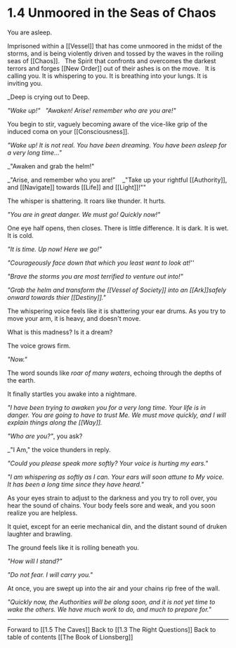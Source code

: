 # 1.4 Unmoored in the Seas of Chaos
You are asleep.

Imprisoned within a [[Vessel]] that has come unmoored in the midst of the storms, and is being violently driven and tossed by the waves in the roiling seas of [[Chaos]]. 
 
The Spirit that confronts and overcomes the darkest terrors and forges [[New Order]] out of their ashes is on the move. 
 
It is calling you. It is whispering to you. It is breathing into your lungs. It is inviting you. 

_Deep is crying out to Deep. 

_"Wake up!"_
 
_"Awaken! Arise! remember who are you are!"_

You begin to stir, vaguely becoming aware of the vice-like grip of the induced coma on your [[Consciousness]].

_"Wake up! It is not real. You have been dreaming. You have been asleep for a very long time..."_

_"Awaken and grab the helm!" 

_"Arise, and remember who you are!"
  
_"Take up your rightful [[Authority]], and [[Navigate]] towards [[Life]] and [[Light]]!"" 

The whisper is shattering. It roars like thunder. It hurts. 

_"You are in great danger. We must go! Quickly now!"_

One eye half opens, then closes. There is little difference. It is dark. It is wet. It is cold. 

_"It is time. Up now! Here we go!"_

_"Courageously face down that which you least want to look at!''_

_"Brave the storms you are most terrified to venture out into!"_

_"Grab the helm and transform the [[Vessel of Society]] into an [[Ark]]safely onward towards thier [[Destiny]]."_

The whispering voice feels like it is shattering your ear drums. As you try to move your arm, it is heavy, and doesn't move. 

What is this madness? Is it a dream? 

The voice grows firm. 

_"Now."_

The word sounds like _roar of many waters_, echoing through the depths of the earth. 

It finally startles you awake into a nightmare. 

_"I have been trying to awaken you for a very long time. Your life is in danger. You are going to have to trust Me. We must move quickly, and I will explain things along the [[Way]]._

_"Who are you?"_, you ask? 

_"I Am," the voice thunders in reply.

_"Could you please speak more softly? Your voice is hurting my ears."_

_"I am whispering as softly as I can. Your ears will soon attune to My voice. It has been a long time since they have heard."_

As your eyes strain to adjust to the darkness and you try to roll over, you hear the sound of chains. Your body feels sore and weak, and you soon realize you are helpless. 

It quiet, except for an eerie mechanical din, and the distant sound of druken laughter and brawling. 

The ground feels like it is rolling beneath you. 

_"How will I stand?"_

_"Do not fear. I will carry you."_

At once, you are swept up into the air and your chains rip free of the wall.

_"Quickly now, the Authorities will be along soon, and it is not yet time to wake the others. We have much work to do, and much to prepare for."_

___

Forward to [[1.5 The Caves]]
Back to [[1.3 The Right Questions]]
Back to table of contents [[The Book of Lionsberg]]

